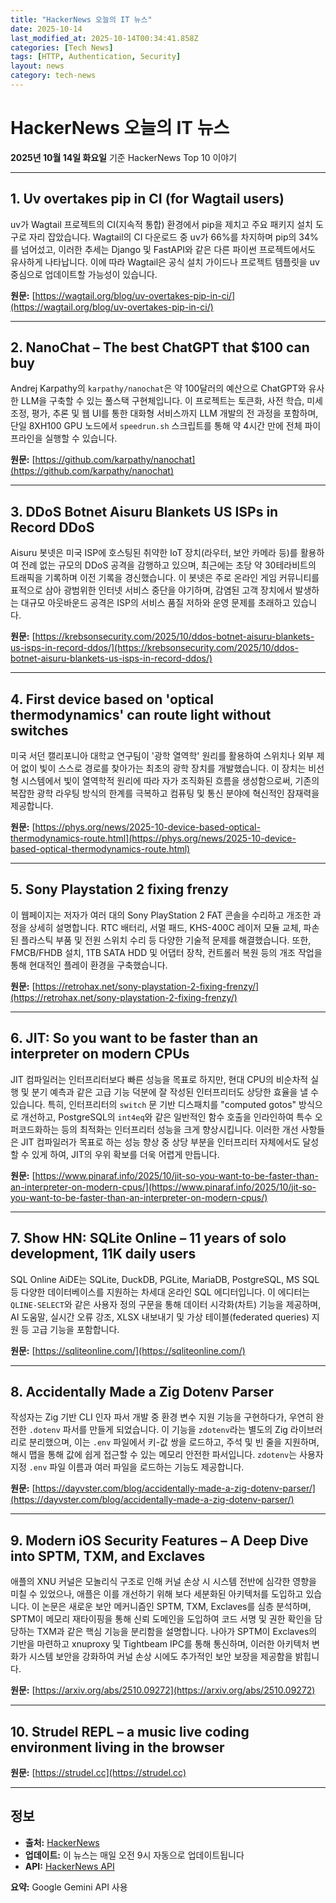 ```yaml
---
title: "HackerNews 오늘의 IT 뉴스"
date: 2025-10-14
last_modified_at: 2025-10-14T00:34:41.858Z
categories: [Tech News]
tags: [HTTP, Authentication, Security]
layout: news
category: tech-news
---
```

# HackerNews 오늘의 IT 뉴스

**2025년 10월 14일 화요일** 기준 HackerNews Top 10 이야기

---


## 1. Uv overtakes pip in CI (for Wagtail users)

uv가 Wagtail 프로젝트의 CI(지속적 통합) 환경에서 pip을 제치고 주요 패키지 설치 도구로 자리 잡았습니다. Wagtail의 CI 다운로드 중 uv가 66%를 차지하며 pip의 34%를 넘어섰고, 이러한 추세는 Django 및 FastAPI와 같은 다른 파이썬 프로젝트에서도 유사하게 나타납니다. 이에 따라 Wagtail은 공식 설치 가이드나 프로젝트 템플릿을 uv 중심으로 업데이트할 가능성이 있습니다.

**원문:** [https://wagtail.org/blog/uv-overtakes-pip-in-ci/](https://wagtail.org/blog/uv-overtakes-pip-in-ci/)

---


## 2. NanoChat – The best ChatGPT that $100 can buy

Andrej Karpathy의 `karpathy/nanochat`은 약 100달러의 예산으로 ChatGPT와 유사한 LLM을 구축할 수 있는 풀스택 구현체입니다. 이 프로젝트는 토큰화, 사전 학습, 미세 조정, 평가, 추론 및 웹 UI를 통한 대화형 서비스까지 LLM 개발의 전 과정을 포함하며, 단일 8XH100 GPU 노드에서 `speedrun.sh` 스크립트를 통해 약 4시간 만에 전체 파이프라인을 실행할 수 있습니다.

**원문:** [https://github.com/karpathy/nanochat](https://github.com/karpathy/nanochat)

---


## 3. DDoS Botnet Aisuru Blankets US ISPs in Record DDoS

Aisuru 봇넷은 미국 ISP에 호스팅된 취약한 IoT 장치(라우터, 보안 카메라 등)를 활용하여 전례 없는 규모의 DDoS 공격을 감행하고 있으며, 최근에는 초당 약 30테라비트의 트래픽을 기록하며 이전 기록을 경신했습니다. 이 봇넷은 주로 온라인 게임 커뮤니티를 표적으로 삼아 광범위한 인터넷 서비스 중단을 야기하며, 감염된 고객 장치에서 발생하는 대규모 아웃바운드 공격은 ISP의 서비스 품질 저하와 운영 문제를 초래하고 있습니다.

**원문:** [https://krebsonsecurity.com/2025/10/ddos-botnet-aisuru-blankets-us-isps-in-record-ddos/](https://krebsonsecurity.com/2025/10/ddos-botnet-aisuru-blankets-us-isps-in-record-ddos/)

---


## 4. First device based on 'optical thermodynamics' can route light without switches

미국 서던 캘리포니아 대학교 연구팀이 '광학 열역학' 원리를 활용하여 스위치나 외부 제어 없이 빛이 스스로 경로를 찾아가는 최초의 광학 장치를 개발했습니다. 이 장치는 비선형 시스템에서 빛이 열역학적 원리에 따라 자가 조직화된 흐름을 생성함으로써, 기존의 복잡한 광학 라우팅 방식의 한계를 극복하고 컴퓨팅 및 통신 분야에 혁신적인 잠재력을 제공합니다.

**원문:** [https://phys.org/news/2025-10-device-based-optical-thermodynamics-route.html](https://phys.org/news/2025-10-device-based-optical-thermodynamics-route.html)

---


## 5. Sony Playstation 2 fixing frenzy

이 웹페이지는 저자가 여러 대의 Sony PlayStation 2 FAT 콘솔을 수리하고 개조한 과정을 상세히 설명합니다. RTC 배터리, 서멀 패드, KHS-400C 레이저 모듈 교체, 파손된 플라스틱 부품 및 전원 스위치 수리 등 다양한 기술적 문제를 해결했습니다. 또한, FMCB/FHDB 설치, 1TB SATA HDD 및 어댑터 장착, 컨트롤러 복원 등의 개조 작업을 통해 현대적인 플레이 환경을 구축했습니다.

**원문:** [https://retrohax.net/sony-playstation-2-fixing-frenzy/](https://retrohax.net/sony-playstation-2-fixing-frenzy/)

---


## 6. JIT: So you want to be faster than an interpreter on modern CPUs

JIT 컴파일러는 인터프리터보다 빠른 성능을 목표로 하지만, 현대 CPU의 비순차적 실행 및 분기 예측과 같은 고급 기능 덕분에 잘 작성된 인터프리터도 상당한 효율을 낼 수 있습니다. 특히, 인터프리터의 `switch` 문 기반 디스패치를 "computed gotos" 방식으로 개선하고, PostgreSQL의 `int4eq`와 같은 일반적인 함수 호출을 인라인하여 특수 오퍼코드화하는 등의 최적화는 인터프리터 성능을 크게 향상시킵니다. 이러한 개선 사항들은 JIT 컴파일러가 목표로 하는 성능 향상 중 상당 부분을 인터프리터 자체에서도 달성할 수 있게 하여, JIT의 우위 확보를 더욱 어렵게 만듭니다.

**원문:** [https://www.pinaraf.info/2025/10/jit-so-you-want-to-be-faster-than-an-interpreter-on-modern-cpus/](https://www.pinaraf.info/2025/10/jit-so-you-want-to-be-faster-than-an-interpreter-on-modern-cpus/)

---


## 7. Show HN: SQLite Online – 11 years of solo development, 11K daily users

SQL Online AiDE는 SQLite, DuckDB, PGLite, MariaDB, PostgreSQL, MS SQL 등 다양한 데이터베이스를 지원하는 차세대 온라인 SQL 에디터입니다. 이 에디터는 `QLINE-SELECT`와 같은 사용자 정의 구문을 통해 데이터 시각화(차트) 기능을 제공하며, AI 도움말, 실시간 오류 강조, XLSX 내보내기 및 가상 테이블(federated queries) 지원 등 고급 기능을 포함합니다.

**원문:** [https://sqliteonline.com/](https://sqliteonline.com/)

---


## 8. Accidentally Made a Zig Dotenv Parser

작성자는 Zig 기반 CLI 인자 파서 개발 중 환경 변수 지원 기능을 구현하다가, 우연히 완전한 `.dotenv` 파서를 만들게 되었습니다. 이 기능을 `zdotenv`라는 별도의 Zig 라이브러리로 분리했으며, 이는 `.env` 파일에서 키-값 쌍을 로드하고, 주석 및 빈 줄을 지원하며, 해시 맵을 통해 값에 쉽게 접근할 수 있는 메모리 안전한 파서입니다. `zdotenv`는 사용자 지정 `.env` 파일 이름과 여러 파일을 로드하는 기능도 제공합니다.

**원문:** [https://dayvster.com/blog/accidentally-made-a-zig-dotenv-parser/](https://dayvster.com/blog/accidentally-made-a-zig-dotenv-parser/)

---


## 9. Modern iOS Security Features – A Deep Dive into SPTM, TXM, and Exclaves

애플의 XNU 커널은 모놀리식 구조로 인해 커널 손상 시 시스템 전반에 심각한 영향을 미칠 수 있었으나, 애플은 이를 개선하기 위해 보다 세분화된 아키텍처를 도입하고 있습니다. 이 논문은 새로운 보안 메커니즘인 SPTM, TXM, Exclaves를 심층 분석하며, SPTM이 메모리 재타이핑을 통해 신뢰 도메인을 도입하여 코드 서명 및 권한 확인을 담당하는 TXM과 같은 핵심 기능을 분리함을 설명합니다. 나아가 SPTM이 Exclaves의 기반을 마련하고 xnuproxy 및 Tightbeam IPC를 통해 통신하며, 이러한 아키텍처 변화가 시스템 보안을 강화하여 커널 손상 시에도 추가적인 보안 보장을 제공함을 밝힙니다.

**원문:** [https://arxiv.org/abs/2510.09272](https://arxiv.org/abs/2510.09272)

---


## 10. Strudel REPL – a music live coding environment living in the browser

**원문:** [https://strudel.cc](https://strudel.cc)

---


## 정보

- **출처:** [HackerNews](https://news.ycombinator.com/)
- **업데이트:** 이 뉴스는 매일 오전 9시 자동으로 업데이트됩니다
- **API:** [HackerNews API](https://github.com/HackerNews/API)


**요약:** Google Gemini API 사용

